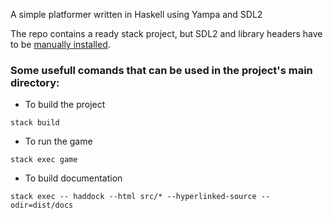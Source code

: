 A simple platformer written in Haskell using Yampa and SDL2

The repo contains a ready stack project, but SDL2 and library headers have to be [manually installed](https://github.com/haskell-game/sdl2#building).


### Some usefull comands that can be used in the project's main directory:
* To build the project
```
stack build
```
* To run the game
```
stack exec game
```
* To build documentation
```
stack exec -- haddock --html src/* --hyperlinked-source --odir=dist/docs
```